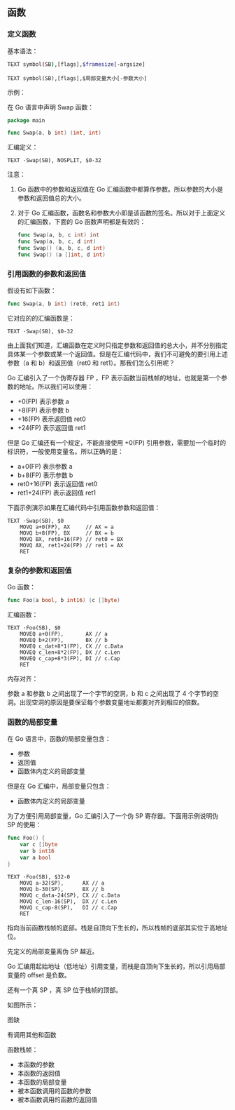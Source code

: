 ## 函数

### 定义函数

基本语法：

```sh
TEXT symbol(SB),[flags],$framesize[-argsize]
```

```
TEXT symbol(SB),[flags],$局部变量大小[-参数大小]
```

示例：

在 Go 语言中声明 Swap 函数：

```go
package main

func Swap(a, b int) (int, int)
```

汇编定义：

```assembly
TEXT ·Swap(SB), NOSPLIT, $0-32
```

注意：

1. Go 函数中的参数和返回值在 Go 汇编函数中都算作参数。所以参数的大小是参数和返回值总的大小。

2. 对于 Go 汇编函数，函数名和参数大小即是该函数的签名。所以对于上面定义的汇编函数，下面的 Go 函数声明都是有效的：

   ```go
   func Swap(a, b, c int) int
   func Swap(a, b, c, d int)
   func Swap() (a, b, c, d int)
   func Swap() (a []int, d int)
   ```

### 引用函数的参数和返回值

假设有如下函数：

```go
func Swap(a, b int) (ret0, ret1 int)
```

它对应的的汇编函数是：

```assembly
TEXT ·Swap(SB), $0-32
```

由上面我们知道，汇编函数在定义时只指定参数和返回值的总大小，并不分别指定具体某一个参数或某一个返回值。但是在汇编代码中，我们不可避免的要引用上述参数（a 和 b）和返回值（ret0 和 ret1）。那我们怎么引用呢？

Go 汇编引入了一个伪寄存器 FP ，FP 表示函数当前栈帧的地址，也就是第一个参数的地址。所以我们可以使用：

- +0(FP)  表示参数 a
- +8(FP)  表示参数 b
- +16(FP)  表示返回值 ret0
- +24(FP)  表示返回值 ret1

但是 Go 汇编还有一个规定，不能直接使用 +0(FP)  引用参数，需要加一个临时的标识符，一般使用变量名。所以正确的是：

- a+0(FP)  表示参数 a
- b+8(FP)  表示参数 b
- ret0+16(FP)  表示返回值 ret0
- ret1+24(FP)  表示返回值 ret1

下面示例演示如果在汇编代码中引用函数参数和返回值：

```assembly
TEXT ·Swap(SB), $0
    MOVQ a+0(FP), AX     // AX = a
    MOVQ b+8(FP), BX     // BX = b
    MOVQ BX, ret0+16(FP) // ret0 = BX
    MOVQ AX, ret1+24(FP) // ret1 = AX
    RET
```

### 复杂的参数和返回值

Go 函数：

```go
func Foo(a bool, b int16) (c []byte)
```

汇编函数：

```assembly
TEXT ·Foo(SB), $0
    MOVEQ a+0(FP),       AX // a
    MOVEQ b+2(FP),       BX // b
    MOVEQ c_dat+8*1(FP), CX // c.Data
    MOVEQ c_len+8*2(FP), DX // c.Len
    MOVEQ c_cap+8*3(FP), DI // c.Cap
    RET
```

内存对齐：

参数 a 和参数 b 之间出现了一个字节的空洞，b 和 c 之间出现了 4 个字节的空洞。出现空洞的原因是要保证每个参数变量地址都要对齐到相应的倍数。

### 函数的局部变量

在 Go 语言中，函数的局部变量包含：

- 参数
- 返回值
- 函数体内定义的局部变量

但是在 Go 汇编中，局部变量只包含：

- 函数体内定义的局部变量

为了方便引用局部变量，Go 汇编引入了一个伪 SP 寄存器。下面用示例说明伪 SP 的使用：

```go
func Foo() {
    var c []byte
    var b int16
    var a bool
}
```

```assembly
TEXT ·Foo(SB), $32-0
    MOVQ a-32(SP),      AX // a
    MOVQ b-30(SP),      BX // b
    MOVQ c_data-24(SP), CX // c.Data
    MOVQ c_len-16(SP),  DX // c.Len
    MOVQ c_cap-8(SP),   DI // c.Cap
    RET
```

指向当前函数栈帧的底部。栈是自顶向下生长的，所以栈帧的底部其实位于高地址位。

先定义的局部变量离伪 SP 越近。

Go 汇编用起始地址（低地址）引用变量，而栈是自顶向下生长的，所以引用局部变量的 offset 是负数。

还有一个真 SP ，真 SP 位于栈帧的顶部。

如图所示：

图缺

有调用其他和函数



函数栈帧：

- 本函数的参数
- 本函数的返回值
- 本函数的局部变量
- 被本函数调用的函数的参数
- 被本函数调用的函数的返回值